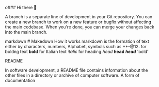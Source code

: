 o### Hi there 👋

<!--
**ibnmarzuk/ibnmarzuk** is a ✨ _special_ ✨ repository because its `README.md` (this file) appears on your GitHub profile.

Here are some ideas to get you started:

- 🔭 I’m currently working on ...
- 🌱 I’m currently learning ...
- 👯 I’m looking to collaborate on ...
- 🤔 I’m looking for help with ...
- 💬 Ask me about ...
- 📫 How to reach me: ...
- 😄 Pronouns: ...
- ⚡ Fun fact: ...
-->
A branch is a separate line of development in your Git repository. You can create a new branch to work on a new feature or bugfix without affecting the main codebase. When you're done, you can merge your changes back into the main branch.

markdown # Makedown
How it works 
markdown is the formation of text either by characters, numbers, Alphabet, symbols such as **-@12.
for boldng text
**bold**
for Italian text
*italic*
for heading 
*head*
**head**
***head***
'bold'

README

In software development, a README file contains information about the other files in a directory or archive of computer software. A form of documentation
